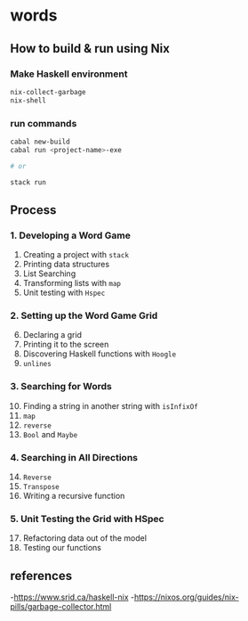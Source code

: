 # words

## How to build & run using Nix

### Make Haskell environment

```bash
nix-collect-garbage
nix-shell
```

### run commands

```bash
cabal new-build
cabal run <project-name>-exe

# or

stack run
```

## Process

### 1. Developing a Word Game
01. Creating a project with `stack`
02. Printing data structures
03. List Searching
04. Transforming lists with `map`
05. Unit testing with `Hspec`

### 2. Setting up the Word Game Grid
06. Declaring a grid
07. Printing it to the screen
08. Discovering Haskell functions with `Hoogle`
09. `unlines`

### 3. Searching for Words
10. Finding a string in another string with `isInfixOf`
11. `map`
12. `reverse`
13. `Bool` and `Maybe`

### 4. Searching in All Directions
14. `Reverse`
15. `Transpose`
16. Writing a recursive function

### 5. Unit Testing the Grid with HSpec
17. Refactoring data out of the model
18. Testing our functions


## references

-<https://www.srid.ca/haskell-nix>
-<https://nixos.org/guides/nix-pills/garbage-collector.html>

